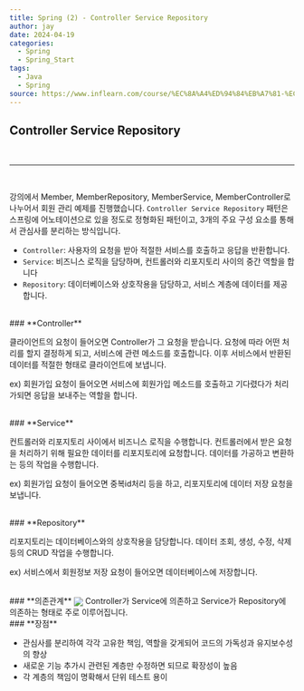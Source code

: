```yaml
---
title: Spring (2) - Controller Service Repository
author: jay
date: 2024-04-19
categories:
  - Spring
  - Spring_Start
tags:
  - Java
  - Spring
source: https://www.inflearn.com/course/%EC%8A%A4%ED%94%84%EB%A7%81-%EC%9E%85%EB%AC%B8-%EC%8A%A4%ED%94%84%EB%A7%81%EB%B6%80%ED%8A%B8#
---
```

## **Controller Service Repository**


<br />
 
---

<br/>

강의에서 Member, MemberRepository, MemberService, MemberController로 나누어서 회원 관리 예제를 진행했습니다. `Controller Service Repository` 패턴은 스프링에 어노테이션으로 있을 정도로 정형화된 패턴이고, 3개의 주요 구성 요소를 통해서 관심사를 분리하는 방식입니다.

- `Controller`: 사용자의 요청을 받아 적절한 서비스를 호출하고 응답을 반환합니다.
- `Service`: 비즈니스 로직을 담당하며, 컨트롤러와 리포지토리 사이의 중간 역할을 합니다
- `Repository`: 데이터베이스와 상호작용을 담당하고, 서비스 계층에 데이터를 제공합니다.

<br/>
### **Controller**

클라이언트의 요청이 들어오면 Controller가 그 요청을 받습니다. 요청에 따라 어떤 처리를 할지 결정하게 되고, 서비스에 관련 메소드를 호출합니다. 이후 서비스에서 반환된 데이터를 적절한 형태로 클라이언트에 보냅니다. 

ex) 회원가입 요청이 들어오면 서비스에 회원가입 메소드를 호출하고 기다렸다가 처리가되면 응답을 보내주는 역할을 합니다.

<br/>
### **Service**

컨트롤러와 리포지토리 사이에서 비즈니스 로직을 수행합니다. 컨트롤러에서 받은 요청을 처리하기 위해 필요한 데이터를 리포지토리에 요청합니다. 데이터를 가공하고 변환하는 등의 작업을 수행합니다. 

ex) 회원가입 요청이 들어오면 중복id처리 등을 하고, 리포지토리에 데이터 저장 요청을 보냅니다.


<br/>
### **Repository**

리포지토리는 데이터베이스와의 상호작용을 담당합니다. 데이터 조회, 생성, 수정, 삭제 등의 CRUD 작업을 수행합니다. 

ex) 서비스에서 회원정보 저장 요청이 들어오면 데이터베이스에 저장합니다. 

<br/>
### **의존관계**
<img align="center" src="https://ifh.cc/g/cgxcC1.png">
Controller가 Service에 의존하고 Service가 Repository에 의존하는 형태로 주로 이루어집니다.


<br/>
### **장점**

- 관심사를 분리하여 각각 고유한 책임, 역할을 갖게되어 코드의 가독성과 유지보수성의 향상
- 새로운 기능 추가시 관련된 계층만 수정하면 되므로 확장성이 높음
- 각 계층의 책임이 명확해서 단위 테스트 용이